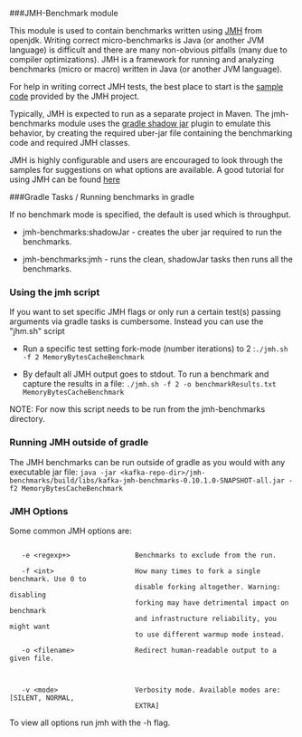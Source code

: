 ###JMH-Benchmark module

This module is used to contain benchmarks written using [JMH](http://openjdk.java.net/projects/code-tools/jmh/)
from openjdk. Writing correct micro-benchmarks is Java (or another JVM language) is difficult
and there are many non-obvious pitfalls (many due to compiler optimizations).  JMH is a framework for running
and analyzing benchmarks (micro or macro) written in Java (or another JVM language). 

For help in writing correct JMH tests, the best place to start is the [sample code](http://hg.openjdk.java.net/code-tools/jmh/file/tip/jmh-samples/src/main/java/org/openjdk/jmh/samples/) provided
by the JMH project.

Typically, JMH is expected to run as a separate project in Maven.  The jmh-benchmarks module uses
the [gradle shadow jar](https://github.com/johnrengelman/shadow) plugin to emulate this behavior, by creating the required
uber-jar file containing the benchmarking code and required JMH classes.  

JMH is highly configurable and users are encouraged to look through the samples for suggestions
on what options are available. A good tutorial for using JMH can be found [here](http://tutorials.jenkov.com/java-performance/jmh.html#return-value-from-benchmark-method)

###Gradle Tasks / Running benchmarks in gradle

If no benchmark mode is specified, the default is used which is throughput.

*  jmh-benchmarks:shadowJar - creates the uber jar required to run the benchmarks.

*  jmh-benchmarks:jmh - runs the clean, shadowJar tasks then runs all the benchmarks. 
 
### Using the jmh script
If you want to set specific JMH flags or only run a certain test(s) passing arguments via
gradle tasks is cumbersome.  Instead you can use the "jhm.sh" script

* Run a specific test setting fork-mode (number iterations) to 2 :`./jmh.sh -f 2 MemoryBytesCacheBenchmark`

* By default all JMH output goes to stdout.  To run a benchmark and capture the results in a file:
`./jmh.sh -f 2 -o benchmarkResults.txt MemoryBytesCacheBenchmark`


NOTE: For now this script needs to be run from the jmh-benchmarks directory.
 
### Running JMH outside of gradle
The JMH benchmarks can be run outside of gradle as you would with any executable jar file:
`java -jar <kafka-repo-dir>/jmh-benchmarks/build/libs/kafka-jmh-benchmarks-0.10.1.0-SNAPSHOT-all.jar -f2 MemoryBytesCacheBenchmark`

### JMH Options
Some common JMH options are:
```text
 
   -e <regexp+>                Benchmarks to exclude from the run. 
 
   -f <int>                    How many times to fork a single benchmark. Use 0 to 
                               disable forking altogether. Warning: disabling 
                               forking may have detrimental impact on benchmark 
                               and infrastructure reliability, you might want 
                               to use different warmup mode instead. 
 
   -o <filename>               Redirect human-readable output to a given file. 
 
  
 
   -v <mode>                   Verbosity mode. Available modes are: [SILENT, NORMAL, 
                               EXTRA] 
```
To view all options run jmh with the -h flag. 


